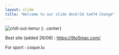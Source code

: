 ```yaml
---
layout: slide
title: "Welcome to our slide deck!Sd ta474 Change"
---
```


![chill-out-lemur](https://cloud.githubusercontent.com/assets/16547949/25400761/9c64ee82-29c1-11e7-8ad3-6886f97634b9.jpg)
{: .center}

Best site (added 26/06) : https://9to5mac.com/


For sport : coque.lu





